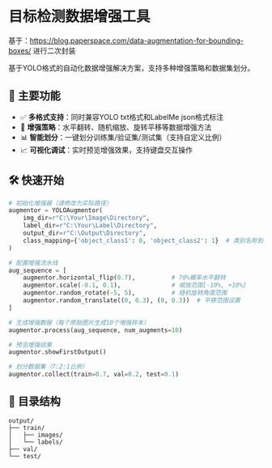 # 目标检测数据增强工具

基于：https://blog.paperspace.com/data-augmentation-for-bounding-boxes/ 进行二次封装

基于YOLO格式的自动化数据增强解决方案，支持多种增强策略和数据集划分。

## 🚀 主要功能

- ✅ **多格式支持**：同时兼容YOLO txt格式和LabelMe json格式标注
- 🎯 **增强策略**：水平翻转、随机缩放、旋转平移等数据增强方法
- 📊 **智能划分**：一键划分训练集/验证集/测试集（支持自定义比例）
- 📈 **可视化调试**：实时预览增强效果，支持键盘交互操作


## 🛠️ 快速开始

```python
# 初始化增强器（请修改为实际路径）
augmentor = YOLOAugmentor(
    img_dir=r"C:\Your\Image\Directory",
    label_dir=r"C:\Your\Label\Directory",
    output_dir=r"C:\Output\Directory",
    class_mapping={'object_class1': 0, 'object_class2': 1}  # 类别名称到ID的映射
)

# 配置增强流水线
aug_sequence = [
    augmentor.horizontal_flip(0.7),          # 70%概率水平翻转
    augmentor.scale(-0.1, 0.1),              # 缩放范围[-10%, +10%]
    augmentor.random_rotate(-5, 5),          # 随机旋转角度范围
    augmentor.random_translate((0, 0.3), (0, 0.3))  # 平移范围设置
]

# 生成增强数据（每个原始图片生成10个增强样本）
augmentor.process(aug_sequence, num_augments=10)

# 预览增强结果
augmentor.showFirstOutput()

# 划分数据集（7:2:1比例）
augmentor.collect(train=0.7, val=0.2, test=0.1)
```

## 📂 目录结构

```
output/
├── train/
│   ├── images/
│   └── labels/
├── val/
└── test/
```
